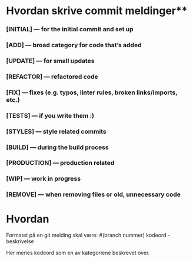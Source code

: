# Hvordan skrive commit meldinger**

### [INITIAL] — for the initial commit and set up

### [ADD] — broad category for code that’s added

### [UPDATE] — for small updates

### [REFACTOR] — refactored code

### [FIX] — fixes (e.g. typos, linter rules, broken links/imports, etc.)

### [TESTS] — if you write them :)

### [STYLES] — style related commits

### [BUILD] — during the build process

### [PRODUCTION] — production related

### [WIP] — work in progress

### [REMOVE] — when removing files or old, unnecessary code 

# Hvordan

Formatet på en git melding skal være: #(branch nummer) kodeord - beskrivelse

Her menes kodeord som en av kategoriene beskrevet over.